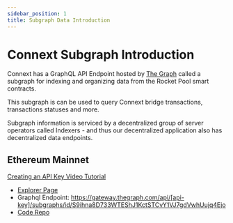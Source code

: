 ```yaml
---
sidebar_position: 1
title: Subgraph Data Introduction
---
```


# Connext Subgraph Introduction

Connext  has a GraphQL API Endpoint hosted by [The Graph](https://thegraph.com/docs/about/introduction#what-the-graph-is) called a subgraph for indexing and organizing data from the Rocket Pool smart contracts.

This subgraph is can be used to query Connext bridge transactions, transactions statuses and more.

Subgraph information is serviced by a decentralized group of server operators called Indexers - and thus our decentralized application also has decentralized data endpoints.

## Ethereum Mainnet

[Creating an API Key Video Tutorial](https://www.youtube.com/watch?v=UrfIpm-Vlgs)

- [Explorer Page](https://thegraph.com/explorer/subgraph?id=DfD1tZSmDtjCGC2LeYEQbVzj9j8kNqKAQEsYL27Vg6Sw&view=Playground)
- Graphql Endpoint: https://gateway.thegraph.com/api/[api-key]/subgraphs/id/S9ihna8D733WTEShJ1KctSTCvY1VJ7gdVwhUujq4Ejo
- [Code Repo](https://github.com/connext/nxtp/tree/56a166f3ecb50cc10356dd96c257e2e4d47f29e3/packages/deployments/subgraph/src/amarok-runtime-v0)